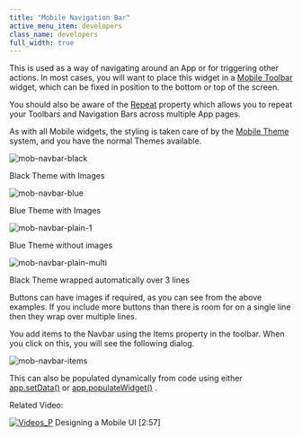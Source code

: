 ```yaml
---
title: "Mobile Navigation Bar"
active_menu_item: developers
class_name: developers
full_width: true
---
```



This is used as a way of navigating around an App or for triggering other actions. In most cases, you will want to place this widget in a [Mobile Toolbar](mobile-toolbar) widget, which can be fixed in position to the bottom or top of the screen.

You should also be aware of the [Repeat](../../content-and-app-layout/editing-and-laying-out--reference/repeating-widgets-across-multi) property which allows you to repeat your Toolbars and Navigation Bars across multiple App pages.

As with all Mobile widgets, the styling is taken care of by the [Mobile Theme](../../mobile-apps-sites/mobile-themes) system, and you have the normal Themes available.

![mob-navbar-black](/img/docs/mob-navbar-black.png)

Black Theme with Images

![mob-navbar-blue](/img/docs/mob-navbar-blue.png)

Blue Theme with Images

![mob-navbar-plain-1](/img/docs/mob-navbar-plain-1.png)

Blue Theme without images

![mob-navbar-plain-multi](/img/docs/mob-navbar-plain-multi.png)

Black Theme wrapped automatically over 3 lines

Buttons can have images if required, as you can see from the above examples. If you include more buttons than there is room for on a single line then they wrap over multiple lines.

You add items to the Navbar using the Items property in the toolbar. When you click on this, you will see the following dialog.

![mob-navbar-items](/img/docs/mob-navbar-items.zoom83.png)

This can also be populated dynamically from code using either [app.setData()](../../../scripting-apis/client-scripting-overview/scripting-with-javascript/widget-reading-writing/widget-content-reading-and-writing/mobile-list) or [app.populateWidget()](../../../scripting-apis/client-api/widget-data-state-manipulation/populatewidget/) .

Related Video:

[![Videos\_P](/img/docs/videos_p.png)](http://www.youtube.com/v/BelIr0vzxlU?autoplay=1&hd=1&fs=1&showsearch=0&rel=0&) Designing a Mobile UI [2:57]

